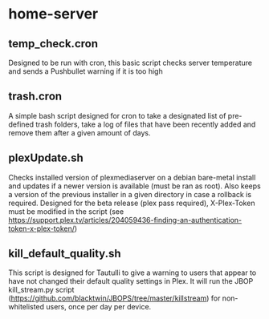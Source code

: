 # home-server

## temp_check.cron
Designed to be run with cron, this basic script checks server temperature and sends a Pushbullet warning if it is too high

## trash.cron
A simple bash script designed for cron to take a designated list of pre-defined trash folders, take a log of files that have been recently added and remove them after a given amount of days.

## plexUpdate.sh
Checks installed version of plexmediaserver on a debian bare-metal install and updates if a newer version is available (must be ran as root). Also keeps a version of the previous installer in a given directory in case a rollback is required. Designed for the beta release (plex pass required), X-Plex-Token must be modified in the script (see https://support.plex.tv/articles/204059436-finding-an-authentication-token-x-plex-token/)

## kill_default_quality.sh
This script is designed for Tautulli to give a warning to users that appear to have not changed their default quality settings in Plex. It will run the JBOP kill_stream.py script (https://github.com/blacktwin/JBOPS/tree/master/killstream) for non-whitelisted users, once per day per device.
